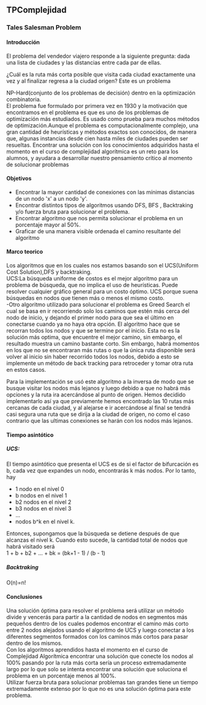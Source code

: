 ## TPComplejidad
### Tales Salesman Problem
#### Introducción
El problema del vendedor viajero responde a la siguiente pregunta: dada una lista de ciudades y las distancias entre cada par de ellas. 

¿Cuál es la ruta más corta posible que visita cada ciudad exactamente una vez y al finalizar regresa a la ciudad origen? Este es un problema  

NP-Hard(conjunto de los problemas de decisión) dentro en la optimización combinatoria.   
El problema fue formulado por primera vez en 1930 y la motivación que encontramos en el problema es que es uno de los problemas de optimización más estudiados. Es usado como prueba para muchos métodos de optimización.Aunque el problema es computacionalmente complejo, una gran cantidad de heurísticas y métodos exactos son conocidos, de manera que, algunas instancias desde cien hasta miles de ciudades pueden ser resueltas.
Encontrar una solución con los conocimientos adquiridos hasta el momento en el curso de complejidad algorítmica es un reto para los alumnos, y ayudara a desarrollar nuestro pensamiento crítico al momento de solucionar problemas
#### Objetivos
- Encontrar la mayor cantidad de conexiones con las mínimas distancias de un nodo 'x' a un nodo 'y'. 
- Encontrar distintos tipos de algoritmos usando DFS, BFS , Backtraking y/o fuerza bruta para solucionar el problema. 
- Encontrar algoritmo que nos permita solucionar el problema en un porcentaje mayor al 50%. 
- Graficar de una manera visible ordenada el camino resultante del algoritmo
#### Marco teorico
Los algoritmos que en los cuales nos estamos basando son el UCS(Uniform Cost Solution),DFS y backtraking.  
UCS:La búsqueda uniforme de costos es el mejor algoritmo para un problema de búsqueda, que no implica el uso de heurísticas. Puede resolver cualquier gráfico general para un costo óptimo. UCS porque suena búsquedas en nodos que tienen más o menos el mismo costo.  
-Otro algoritmo utilizado para solucionar el problema es Greed Search el cual se basa en ir recorriendo solo los caminos que estén más cerca del nodo de inicio, y dejando el primer nodo para que sea el último en conectarse cuando ya no haya otra opción. El algoritmo hace que se recorran todos los nodos y que se termine por el inicio. Esta no es la solución más optima, que encuentre el mejor camino, sin embargo, el resultado muestra un camino bastante corto. Sin embargo, habrá momentos en los que no se encontraran más rutas o que la única ruta disponible será volver al inicio sin haber recorrido todos los nodos, debido a esto se implemente un método de back tracking para retroceder y tomar otra ruta en estos casos.   

Para la implementación se usó este algoritmo a la inversa de modo que se busque visitar los nodos más lejanos y luego debido a que no habrá más opciones y la ruta ira acercándose al punto de origen. Hemos decidido implementarlo así ya que previamente hemos encontrado las 10 rutas más cercanas de cada ciudad, y al alejarse e ir acercándose al final se tendrá casi segura una ruta que se dirija a la ciudad de origen, no como el caso contrario que las ultimas conexiones se harán con los nodos más lejanos.

#### Tiempo asintótico  
##### UCS:
El tiempo asintótico que presenta el UCS es de si el factor de bifurcación es b, cada vez que expandes un nodo, encontrarás k más nodos. Por lo tanto, hay 
 
- 1 nodo en el nivel 0 
- b nodos en el nivel 1 
- b2 nodos en el nivel 2 
- b3 nodos en el nivel 3 
- ... 
- nodos b^k en el nivel k.

Entonces, supongamos que la búsqueda se detiene después de que alcanzas el nivel k. Cuando esto sucede, la cantidad total de nodos que habrá visitado será    
1 + b + b2 + ... + bk = (bk+1 - 1) / (b - 1)
##### Backtraking
O(n)=n!

#### Conclusiones 
Una solución óptima para resolver el problema será utilizar un método divide y vencerás para partir a la cantidad de nodos en segmentos más pequeños dentro de los cuales podemos encontrar el camino más corto entre 2 nodos alejados usando el algoritmo de UCS y luego conectar a los diferentes segmentos formados con los caminos más cortos para pasar dentro de los mismos.  
Con los algoritmos aprendidos hasta el momento en el curso de Complejidad Algorítmica encontrar una solución que conecte los nodos al 100% pasando por la ruta más corta sería un proceso extremadamente largo por lo que solo se intenta encontrar una solución que soluciona el problema en un porcentaje menos al 100%.    
Utilizar fuerza bruta para solucionar problemas tan grandes tiene un tiempo extremadamente extenso por lo que no es una solución óptima para este problema.
